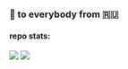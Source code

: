 ### 🤝 to everybody from :ru:

#### repo stats:

<img src="https://github-readme-stats.vercel.app/api/top-langs?username=v-str&theme=dark"/>
<img src="https://github-readme-stats.vercel.app/api/top-langs?username=v-str&layout=compact&theme=dark"/>


<!--
**v-str/v-str** is a ✨ _special_ ✨ repository because its `README.md` (this file) appears on your GitHub profile.

Here are some ideas to get you started:

- 🔭 I’m currently working on ...
- 🌱 I’m currently learning ...
- 👯 I’m looking to collaborate on ...
- 🤔 I’m looking for help with ...
- 💬 Ask me about ...
- 📫 How to reach me: ...
- 😄 Pronouns: ...
- ⚡ Fun fact: ...
-->
